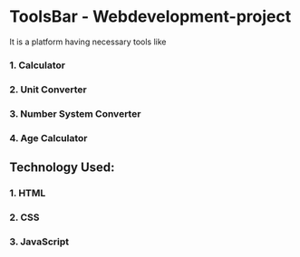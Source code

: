 # ToolsBar - Webdevelopment-project
It is a platform having necessary tools like 
### 1. Calculator
### 2. Unit Converter
### 3. Number System Converter
### 4. Age Calculator

## Technology Used:
### 1. HTML
### 2. CSS
### 3. JavaScript
